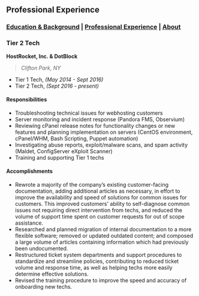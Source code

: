 ## Professional Experience

###  [Education & Background](https://caingraham.github.io/background)  |  [Professional Experience](https://caingraham.github.io/professional_experience)  |  [About](https://caingraham.github.io/about)

### Tier 2 Tech

**HostRocket, Inc. & DotBlock**  
>  *Clifton Park, NY*
- Tier 1 Tech, *(May 2014 - Sept 2016)*
- Tier 2 Tech, *(Sept 2016 - present)* 

#### Responsibilities

* Troubleshooting technical issues for webhosting customers
* Server monitoring and incident response (Pandora FMS, Observium)
* Reviewing cPanel release notes for functionality changes or new features and planning implementation on servers (CentOS environment, cPanel/WHM, Bash Scripting, Puppet automation)
* Investigating abuse reports, exploit/malware scans, and spam activity (Maldet, ConfigServer eXploit Scanner)
* Training and supporting Tier 1 techs

#### Accomplishments

* Rewrote a majority of the company’s existing customer-facing documentation, adding additional articles as necessary, in effort to improve the availability and speed of solutions for common issues for customers. This improved customers' ability to self-diagnose common issues not requiring direct intervention from techs, and reduced the volume of support time spent on customer requests for out of scope assistance.
* Researched and planned migration of internal documentation to a more flexible software; removed or updated outdated content; and composed a large volume of articles containing information which had previously been undocumented.
* Restructured ticket system departments and support procedures to standardize and streamline policies, contributing to reduced ticket volume and response time, as well as helping techs more easily determine effective solutions.
* Revised the training procedure to improve the speed and accuracy of onboarding new techs.
